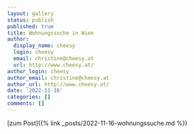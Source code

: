 ```yaml
---
layout: gallery
status: publish
published: true
title: Wohnungssuche in Wien
author:
  display_name: cheesy
  login: cheesy
  email: christine@cheesy.at
  url: http://www.cheesy.at/
author_login: cheesy
author_email: christine@cheesy.at
author_url: http://www.cheesy.at/
date: '2022-11-16'
categories: []
comments: []
---
```


[zum Post]({% link _posts/2022-11-16-wohnungssuche.md %}) 

